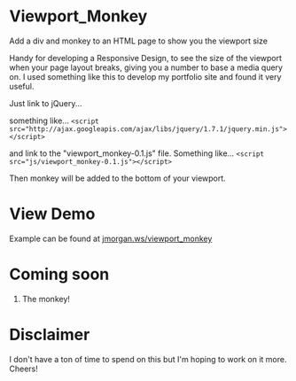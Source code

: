 Viewport_Monkey
===============

Add a div and monkey to an HTML page to show you the viewport size

Handy for developing a Responsive Design, to see the size of the viewport when your page layout breaks, giving you a number to base a media query on. I used something like this to develop my portfolio site and found it very useful. 

Just link to jQuery... 

something like...
`<script src="http://ajax.googleapis.com/ajax/libs/jquery/1.7.1/jquery.min.js"></script>`

and link to the "viewport_monkey-0.1.js" file. Something like...
`<script src="js/viewport_monkey-0.1.js"></script>`

Then monkey will be added to the bottom of your viewport.

View Demo
=========

Example can be found at [jmorgan.ws/viewport_monkey](http://jmorgan.ws/viewport_monkey/index.html "Monkeys!")

Coming soon
===========

1. The monkey!

Disclaimer
==========

I don't have a ton of time to spend on this but I'm hoping to work on it more. Cheers!